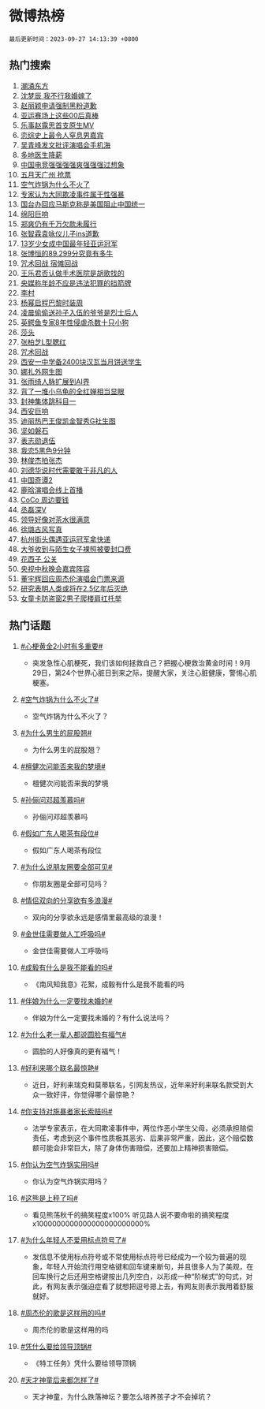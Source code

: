 # 微博热榜

`最后更新时间：2023-09-27 14:13:39 +0800`

## 热门搜索

1. [潮涌东方](https://m.weibo.cn/search?containerid=100103type%3D1%26t%3D10%26q%3D%23%E6%BD%AE%E6%B6%8C%E4%B8%9C%E6%96%B9%23&stream_entry_id=51&isnewpage=1&extparam=seat%3D1%26stream_entry_id%3D51%26pos%3D0%26c_type%3D51%26filter_type%3Drealtimehot%26dgr%3D0%26cate%3D10103%26q%3D%2523%25E6%25BD%25AE%25E6%25B6%258C%25E4%25B8%259C%25E6%2596%25B9%2523%26display_time%3D1695795218%26pre_seqid%3D16957952180179201005)
1. [沈梦辰 我不行我婚嫁了](https://m.weibo.cn/search?containerid=100103type%3D1%26t%3D10%26q%3D%E6%B2%88%E6%A2%A6%E8%BE%B0+%E6%88%91%E4%B8%8D%E8%A1%8C%E6%88%91%E5%A9%9A%E5%AB%81%E4%BA%86&stream_entry_id=31&isnewpage=1&extparam=seat%3D1%26realpos%3D1%26dgr%3D0%26pos%3D0%26c_type%3D31%26band_rank%3D1%26flag%3D1%26filter_type%3Drealtimehot%26stream_entry_id%3D31%26q%3D%25E6%25B2%2588%25E6%25A2%25A6%25E8%25BE%25B0%2520%25E6%2588%2591%25E4%25B8%258D%25E8%25A1%258C%25E6%2588%2591%25E5%25A9%259A%25E5%25AB%2581%25E4%25BA%2586%26cate%3D5001%26lcate%3D5001%26display_time%3D1695795218%26pre_seqid%3D16957952180179201005)
1. [赵丽颖申请强制黑粉道歉](https://m.weibo.cn/search?containerid=100103type%3D1%26t%3D10%26q%3D%23%E8%B5%B5%E4%B8%BD%E9%A2%96%E7%94%B3%E8%AF%B7%E5%BC%BA%E5%88%B6%E9%BB%91%E7%B2%89%E9%81%93%E6%AD%89%23&stream_entry_id=31&isnewpage=1&extparam=seat%3D1%26realpos%3D2%26dgr%3D0%26pos%3D1%26c_type%3D31%26band_rank%3D2%26flag%3D1%26filter_type%3Drealtimehot%26stream_entry_id%3D31%26q%3D%2523%25E8%25B5%25B5%25E4%25B8%25BD%25E9%25A2%2596%25E7%2594%25B3%25E8%25AF%25B7%25E5%25BC%25BA%25E5%2588%25B6%25E9%25BB%2591%25E7%25B2%2589%25E9%2581%2593%25E6%25AD%2589%2523%26cate%3D5001%26lcate%3D5001%26display_time%3D1695795218%26pre_seqid%3D16957952180179201005)
1. [亚运赛场上这些00后真棒](https://m.weibo.cn/search?containerid=100103type%3D1%26t%3D10%26q%3D%23%E4%BA%9A%E8%BF%90%E8%B5%9B%E5%9C%BA%E4%B8%8A%E8%BF%99%E4%BA%9B00%E5%90%8E%E7%9C%9F%E6%A3%92%23&stream_entry_id=31&isnewpage=1&extparam=seat%3D1%26realpos%3D3%26dgr%3D0%26pos%3D2%26c_type%3D31%26band_rank%3D3%26flag%3D0%26filter_type%3Drealtimehot%26stream_entry_id%3D31%26q%3D%2523%25E4%25BA%259A%25E8%25BF%2590%25E8%25B5%259B%25E5%259C%25BA%25E4%25B8%258A%25E8%25BF%2599%25E4%25BA%259B00%25E5%2590%258E%25E7%259C%259F%25E6%25A3%2592%2523%26cate%3D5001%26lcate%3D5001%26display_time%3D1695795218%26pre_seqid%3D16957952180179201005)
1. [乐事赵露思首支原生MV](https://m.weibo.cn/search?containerid=100103type%3D1%26t%3D10%26q%3D%23%E4%B9%90%E4%BA%8B%E8%B5%B5%E9%9C%B2%E6%80%9D%E9%A6%96%E6%94%AF%E5%8E%9F%E7%94%9FMV%23&stream_entry_id=31&isnewpage=1&extparam=seat%3D1%26filter_type%3Drealtimehot%26pos%3D3%26c_type%3D31%26band_rank%3D4%26dgr%3D0%26adid%3D205590%26is_ad_pos%3D1%26topic_ad%3D1%26stream_entry_id%3D31%26q%3D%2523%25E4%25B9%2590%25E4%25BA%258B%25E8%25B5%25B5%25E9%259C%25B2%25E6%2580%259D%25E9%25A6%2596%25E6%2594%25AF%25E5%258E%259F%25E7%2594%259FMV%2523%26cate%3D5001%26lcate%3D5001%26display_time%3D1695795218%26pre_seqid%3D16957952180179201005)
1. [恋综史上最令人窒息男嘉宾](https://m.weibo.cn/search?containerid=100103type%3D1%26t%3D10%26q%3D%23%E6%81%8B%E7%BB%BC%E5%8F%B2%E4%B8%8A%E6%9C%80%E4%BB%A4%E4%BA%BA%E7%AA%92%E6%81%AF%E7%94%B7%E5%98%89%E5%AE%BE%23&stream_entry_id=31&isnewpage=1&extparam=seat%3D1%26realpos%3D4%26dgr%3D0%26pos%3D4%26c_type%3D31%26band_rank%3D4%26flag%3D1%26filter_type%3Drealtimehot%26stream_entry_id%3D31%26q%3D%2523%25E6%2581%258B%25E7%25BB%25BC%25E5%258F%25B2%25E4%25B8%258A%25E6%259C%2580%25E4%25BB%25A4%25E4%25BA%25BA%25E7%25AA%2592%25E6%2581%25AF%25E7%2594%25B7%25E5%2598%2589%25E5%25AE%25BE%2523%26cate%3D5001%26lcate%3D5001%26display_time%3D1695795218%26pre_seqid%3D16957952180179201005)
1. [吴青峰发文批评演唱会手机海](https://m.weibo.cn/search?containerid=100103type%3D1%26t%3D10%26q%3D%23%E5%90%B4%E9%9D%92%E5%B3%B0%E5%8F%91%E6%96%87%E6%89%B9%E8%AF%84%E6%BC%94%E5%94%B1%E4%BC%9A%E6%89%8B%E6%9C%BA%E6%B5%B7%23&stream_entry_id=31&isnewpage=1&extparam=seat%3D1%26realpos%3D5%26dgr%3D0%26pos%3D5%26c_type%3D31%26band_rank%3D5%26flag%3D2%26filter_type%3Drealtimehot%26stream_entry_id%3D31%26q%3D%2523%25E5%2590%25B4%25E9%259D%2592%25E5%25B3%25B0%25E5%258F%2591%25E6%2596%2587%25E6%2589%25B9%25E8%25AF%2584%25E6%25BC%2594%25E5%2594%25B1%25E4%25BC%259A%25E6%2589%258B%25E6%259C%25BA%25E6%25B5%25B7%2523%26cate%3D5001%26lcate%3D5001%26display_time%3D1695795218%26pre_seqid%3D16957952180179201005)
1. [多地医生降薪](https://m.weibo.cn/search?containerid=100103type%3D1%26t%3D10%26q%3D%23%E5%A4%9A%E5%9C%B0%E5%8C%BB%E7%94%9F%E9%99%8D%E8%96%AA%23&stream_entry_id=31&isnewpage=1&extparam=seat%3D1%26realpos%3D6%26dgr%3D0%26pos%3D6%26c_type%3D31%26band_rank%3D6%26flag%3D2%26filter_type%3Drealtimehot%26stream_entry_id%3D31%26q%3D%2523%25E5%25A4%259A%25E5%259C%25B0%25E5%258C%25BB%25E7%2594%259F%25E9%2599%258D%25E8%2596%25AA%2523%26cate%3D5001%26lcate%3D5001%26display_time%3D1695795218%26pre_seqid%3D16957952180179201005)
1. [中国电竞强强强强爽强强强过想象](https://m.weibo.cn/search?containerid=100103type%3D1%26t%3D10%26q%3D%23%E4%B8%AD%E5%9B%BD%E7%94%B5%E7%AB%9E%E5%BC%BA%E5%BC%BA%E5%BC%BA%E5%BC%BA%E7%88%BD%E5%BC%BA%E5%BC%BA%E5%BC%BA%E8%BF%87%E6%83%B3%E8%B1%A1%23&stream_entry_id=31&isnewpage=1&extparam=seat%3D1%26filter_type%3Drealtimehot%26pos%3D7%26c_type%3D31%26band_rank%3D7%26dgr%3D0%26adid%3D206064%26is_ad_pos%3D1%26topic_ad%3D1%26stream_entry_id%3D31%26q%3D%2523%25E4%25B8%25AD%25E5%259B%25BD%25E7%2594%25B5%25E7%25AB%259E%25E5%25BC%25BA%25E5%25BC%25BA%25E5%25BC%25BA%25E5%25BC%25BA%25E7%2588%25BD%25E5%25BC%25BA%25E5%25BC%25BA%25E5%25BC%25BA%25E8%25BF%2587%25E6%2583%25B3%25E8%25B1%25A1%2523%26cate%3D5001%26lcate%3D5001%26display_time%3D1695795218%26pre_seqid%3D16957952180179201005)
1. [五月天广州 抢票](https://m.weibo.cn/search?containerid=100103type%3D1%26t%3D10%26q%3D%E4%BA%94%E6%9C%88%E5%A4%A9%E5%B9%BF%E5%B7%9E+%E6%8A%A2%E7%A5%A8&stream_entry_id=31&isnewpage=1&extparam=seat%3D1%26realpos%3D7%26dgr%3D0%26pos%3D8%26c_type%3D31%26band_rank%3D7%26flag%3D1%26filter_type%3Drealtimehot%26stream_entry_id%3D31%26q%3D%25E4%25BA%2594%25E6%259C%2588%25E5%25A4%25A9%25E5%25B9%25BF%25E5%25B7%259E%2520%25E6%258A%25A2%25E7%25A5%25A8%26cate%3D5001%26lcate%3D5001%26display_time%3D1695795218%26pre_seqid%3D16957952180179201005)
1. [空气炸锅为什么不火了](https://m.weibo.cn/search?containerid=100103type%3D1%26t%3D10%26q%3D%23%E7%A9%BA%E6%B0%94%E7%82%B8%E9%94%85%E4%B8%BA%E4%BB%80%E4%B9%88%E4%B8%8D%E7%81%AB%E4%BA%86%23&stream_entry_id=31&isnewpage=1&extparam=seat%3D1%26realpos%3D8%26dgr%3D0%26pos%3D9%26c_type%3D31%26band_rank%3D8%26flag%3D16%26filter_type%3Drealtimehot%26stream_entry_id%3D31%26q%3D%2523%25E7%25A9%25BA%25E6%25B0%2594%25E7%2582%25B8%25E9%2594%2585%25E4%25B8%25BA%25E4%25BB%2580%25E4%25B9%2588%25E4%25B8%258D%25E7%2581%25AB%25E4%25BA%2586%2523%26cate%3D5001%26lcate%3D5001%26display_time%3D1695795218%26pre_seqid%3D16957952180179201005)
1. [专家认为大同欺凌事件属于性强暴](https://m.weibo.cn/search?containerid=100103type%3D1%26t%3D10%26q%3D%23%E4%B8%93%E5%AE%B6%E8%AE%A4%E4%B8%BA%E5%A4%A7%E5%90%8C%E6%AC%BA%E5%87%8C%E4%BA%8B%E4%BB%B6%E5%B1%9E%E4%BA%8E%E6%80%A7%E5%BC%BA%E6%9A%B4%23&stream_entry_id=31&isnewpage=1&extparam=seat%3D1%26realpos%3D9%26dgr%3D0%26pos%3D10%26c_type%3D31%26band_rank%3D9%26flag%3D1%26filter_type%3Drealtimehot%26stream_entry_id%3D31%26q%3D%2523%25E4%25B8%2593%25E5%25AE%25B6%25E8%25AE%25A4%25E4%25B8%25BA%25E5%25A4%25A7%25E5%2590%258C%25E6%25AC%25BA%25E5%2587%258C%25E4%25BA%258B%25E4%25BB%25B6%25E5%25B1%259E%25E4%25BA%258E%25E6%2580%25A7%25E5%25BC%25BA%25E6%259A%25B4%2523%26cate%3D5001%26lcate%3D5001%26display_time%3D1695795218%26pre_seqid%3D16957952180179201005)
1. [国台办回应马斯克称是美国阻止中国统一](https://m.weibo.cn/search?containerid=100103type%3D1%26t%3D10%26q%3D%23%E5%9B%BD%E5%8F%B0%E5%8A%9E%E5%9B%9E%E5%BA%94%E9%A9%AC%E6%96%AF%E5%85%8B%E7%A7%B0%E6%98%AF%E7%BE%8E%E5%9B%BD%E9%98%BB%E6%AD%A2%E4%B8%AD%E5%9B%BD%E7%BB%9F%E4%B8%80%23&stream_entry_id=31&isnewpage=1&extparam=seat%3D1%26realpos%3D10%26dgr%3D0%26pos%3D11%26c_type%3D31%26band_rank%3D10%26flag%3D1%26filter_type%3Drealtimehot%26stream_entry_id%3D31%26q%3D%2523%25E5%259B%25BD%25E5%258F%25B0%25E5%258A%259E%25E5%259B%259E%25E5%25BA%2594%25E9%25A9%25AC%25E6%2596%25AF%25E5%2585%258B%25E7%25A7%25B0%25E6%2598%25AF%25E7%25BE%258E%25E5%259B%25BD%25E9%2598%25BB%25E6%25AD%25A2%25E4%25B8%25AD%25E5%259B%25BD%25E7%25BB%259F%25E4%25B8%2580%2523%26cate%3D5001%26lcate%3D5001%26display_time%3D1695795218%26pre_seqid%3D16957952180179201005)
1. [绵阳巨响](https://m.weibo.cn/search?containerid=100103type%3D1%26t%3D10%26q%3D%E7%BB%B5%E9%98%B3%E5%B7%A8%E5%93%8D&stream_entry_id=31&isnewpage=1&extparam=seat%3D1%26realpos%3D11%26dgr%3D0%26pos%3D12%26c_type%3D31%26band_rank%3D11%26flag%3D1%26filter_type%3Drealtimehot%26stream_entry_id%3D31%26q%3D%25E7%25BB%25B5%25E9%2598%25B3%25E5%25B7%25A8%25E5%2593%258D%26cate%3D5001%26lcate%3D5001%26display_time%3D1695795218%26pre_seqid%3D16957952180179201005)
1. [郑爽仍有千万欠款未履行](https://m.weibo.cn/search?containerid=100103type%3D1%26t%3D10%26q%3D%23%E9%83%91%E7%88%BD%E4%BB%8D%E6%9C%89%E5%8D%83%E4%B8%87%E6%AC%A0%E6%AC%BE%E6%9C%AA%E5%B1%A5%E8%A1%8C%23&stream_entry_id=31&isnewpage=1&extparam=seat%3D1%26realpos%3D12%26dgr%3D0%26pos%3D13%26c_type%3D31%26band_rank%3D12%26flag%3D2%26filter_type%3Drealtimehot%26stream_entry_id%3D31%26q%3D%2523%25E9%2583%2591%25E7%2588%25BD%25E4%25BB%258D%25E6%259C%2589%25E5%258D%2583%25E4%25B8%2587%25E6%25AC%25A0%25E6%25AC%25BE%25E6%259C%25AA%25E5%25B1%25A5%25E8%25A1%258C%2523%26cate%3D5001%26lcate%3D5001%26display_time%3D1695795218%26pre_seqid%3D16957952180179201005)
1. [张智霖袁咏仪儿子ins道歉](https://m.weibo.cn/search?containerid=100103type%3D1%26t%3D10%26q%3D%23%E5%BC%A0%E6%99%BA%E9%9C%96%E8%A2%81%E5%92%8F%E4%BB%AA%E5%84%BF%E5%AD%90ins%E9%81%93%E6%AD%89%23&stream_entry_id=31&isnewpage=1&extparam=seat%3D1%26realpos%3D13%26dgr%3D0%26pos%3D14%26c_type%3D31%26band_rank%3D13%26flag%3D2%26filter_type%3Drealtimehot%26stream_entry_id%3D31%26q%3D%2523%25E5%25BC%25A0%25E6%2599%25BA%25E9%259C%2596%25E8%25A2%2581%25E5%2592%258F%25E4%25BB%25AA%25E5%2584%25BF%25E5%25AD%2590ins%25E9%2581%2593%25E6%25AD%2589%2523%26cate%3D5001%26lcate%3D5001%26display_time%3D1695795218%26pre_seqid%3D16957952180179201005)
1. [13岁少女成中国最年轻亚运冠军](https://m.weibo.cn/search?containerid=100103type%3D1%26t%3D10%26q%3D%2313%E5%B2%81%E5%B0%91%E5%A5%B3%E6%88%90%E4%B8%AD%E5%9B%BD%E6%9C%80%E5%B9%B4%E8%BD%BB%E4%BA%9A%E8%BF%90%E5%86%A0%E5%86%9B%23&stream_entry_id=31&isnewpage=1&extparam=seat%3D1%26realpos%3D14%26dgr%3D0%26pos%3D15%26c_type%3D31%26band_rank%3D14%26flag%3D0%26filter_type%3Drealtimehot%26stream_entry_id%3D31%26q%3D%252313%25E5%25B2%2581%25E5%25B0%2591%25E5%25A5%25B3%25E6%2588%2590%25E4%25B8%25AD%25E5%259B%25BD%25E6%259C%2580%25E5%25B9%25B4%25E8%25BD%25BB%25E4%25BA%259A%25E8%25BF%2590%25E5%2586%25A0%25E5%2586%259B%2523%26cate%3D5001%26lcate%3D5001%26display_time%3D1695795218%26pre_seqid%3D16957952180179201005)
1. [张博恒的89.299分究竟有多牛](https://m.weibo.cn/search?containerid=100103type%3D1%26t%3D10%26q%3D%23%E5%BC%A0%E5%8D%9A%E6%81%92%E7%9A%8489.299%E5%88%86%E7%A9%B6%E7%AB%9F%E6%9C%89%E5%A4%9A%E7%89%9B%23&stream_entry_id=31&isnewpage=1&extparam=seat%3D1%26realpos%3D15%26dgr%3D0%26pos%3D16%26c_type%3D31%26band_rank%3D15%26flag%3D0%26filter_type%3Drealtimehot%26stream_entry_id%3D31%26q%3D%2523%25E5%25BC%25A0%25E5%258D%259A%25E6%2581%2592%25E7%259A%258489.299%25E5%2588%2586%25E7%25A9%25B6%25E7%25AB%259F%25E6%259C%2589%25E5%25A4%259A%25E7%2589%259B%2523%26cate%3D5001%26lcate%3D5001%26display_time%3D1695795218%26pre_seqid%3D16957952180179201005)
1. [咒术回战 宿傩回战](https://m.weibo.cn/search?containerid=100103type%3D1%26t%3D10%26q%3D%E5%92%92%E6%9C%AF%E5%9B%9E%E6%88%98+%E5%AE%BF%E5%82%A9%E5%9B%9E%E6%88%98&stream_entry_id=31&isnewpage=1&extparam=seat%3D1%26realpos%3D16%26dgr%3D0%26pos%3D17%26c_type%3D31%26band_rank%3D16%26flag%3D1%26filter_type%3Drealtimehot%26stream_entry_id%3D31%26q%3D%25E5%2592%2592%25E6%259C%25AF%25E5%259B%259E%25E6%2588%2598%2520%25E5%25AE%25BF%25E5%2582%25A9%25E5%259B%259E%25E6%2588%2598%26cate%3D5001%26lcate%3D5001%26display_time%3D1695795218%26pre_seqid%3D16957952180179201005)
1. [王乐君否认做手术医院是胡歌找的](https://m.weibo.cn/search?containerid=100103type%3D1%26t%3D10%26q%3D%23%E7%8E%8B%E4%B9%90%E5%90%9B%E5%90%A6%E8%AE%A4%E5%81%9A%E6%89%8B%E6%9C%AF%E5%8C%BB%E9%99%A2%E6%98%AF%E8%83%A1%E6%AD%8C%E6%89%BE%E7%9A%84%23&stream_entry_id=31&isnewpage=1&extparam=seat%3D1%26realpos%3D17%26dgr%3D0%26pos%3D18%26c_type%3D31%26band_rank%3D17%26flag%3D1%26filter_type%3Drealtimehot%26stream_entry_id%3D31%26q%3D%2523%25E7%258E%258B%25E4%25B9%2590%25E5%2590%259B%25E5%2590%25A6%25E8%25AE%25A4%25E5%2581%259A%25E6%2589%258B%25E6%259C%25AF%25E5%258C%25BB%25E9%2599%25A2%25E6%2598%25AF%25E8%2583%25A1%25E6%25AD%258C%25E6%2589%25BE%25E7%259A%2584%2523%26cate%3D5001%26lcate%3D5001%26display_time%3D1695795218%26pre_seqid%3D16957952180179201005)
1. [央媒称年龄不应是违法犯罪的挡箭牌](https://m.weibo.cn/search?containerid=100103type%3D1%26t%3D10%26q%3D%23%E5%A4%AE%E5%AA%92%E7%A7%B0%E5%B9%B4%E9%BE%84%E4%B8%8D%E5%BA%94%E6%98%AF%E8%BF%9D%E6%B3%95%E7%8A%AF%E7%BD%AA%E7%9A%84%E6%8C%A1%E7%AE%AD%E7%89%8C%23&stream_entry_id=31&isnewpage=1&extparam=seat%3D1%26realpos%3D18%26dgr%3D0%26pos%3D19%26c_type%3D31%26band_rank%3D18%26flag%3D0%26filter_type%3Drealtimehot%26stream_entry_id%3D31%26q%3D%2523%25E5%25A4%25AE%25E5%25AA%2592%25E7%25A7%25B0%25E5%25B9%25B4%25E9%25BE%2584%25E4%25B8%258D%25E5%25BA%2594%25E6%2598%25AF%25E8%25BF%259D%25E6%25B3%2595%25E7%258A%25AF%25E7%25BD%25AA%25E7%259A%2584%25E6%258C%25A1%25E7%25AE%25AD%25E7%2589%258C%2523%26cate%3D5001%26lcate%3D5001%26display_time%3D1695795218%26pre_seqid%3D16957952180179201005)
1. [李村](https://m.weibo.cn/search?containerid=100103type%3D1%26t%3D10%26q%3D%E6%9D%8E%E6%9D%91&stream_entry_id=31&isnewpage=1&extparam=seat%3D1%26realpos%3D19%26dgr%3D0%26pos%3D20%26c_type%3D31%26band_rank%3D19%26flag%3D1%26filter_type%3Drealtimehot%26stream_entry_id%3D31%26q%3D%25E6%259D%258E%25E6%259D%2591%26cate%3D5001%26lcate%3D5001%26display_time%3D1695795218%26pre_seqid%3D16957952180179201005)
1. [杨幂启程巴黎时装周](https://m.weibo.cn/search?containerid=100103type%3D1%26t%3D10%26q%3D%23%E6%9D%A8%E5%B9%82%E5%90%AF%E7%A8%8B%E5%B7%B4%E9%BB%8E%E6%97%B6%E8%A3%85%E5%91%A8%23&stream_entry_id=31&isnewpage=1&extparam=seat%3D1%26realpos%3D20%26dgr%3D0%26pos%3D21%26c_type%3D31%26band_rank%3D20%26flag%3D1%26filter_type%3Drealtimehot%26stream_entry_id%3D31%26q%3D%2523%25E6%259D%25A8%25E5%25B9%2582%25E5%2590%25AF%25E7%25A8%258B%25E5%25B7%25B4%25E9%25BB%258E%25E6%2597%25B6%25E8%25A3%2585%25E5%2591%25A8%2523%26cate%3D5001%26lcate%3D5001%26display_time%3D1695795218%26pre_seqid%3D16957952180179201005)
1. [凌晨偷偷送孙子入伍的爷爷是烈士后人](https://m.weibo.cn/search?containerid=100103type%3D1%26t%3D10%26q%3D%23%E5%87%8C%E6%99%A8%E5%81%B7%E5%81%B7%E9%80%81%E5%AD%99%E5%AD%90%E5%85%A5%E4%BC%8D%E7%9A%84%E7%88%B7%E7%88%B7%E6%98%AF%E7%83%88%E5%A3%AB%E5%90%8E%E4%BA%BA%23&stream_entry_id=31&isnewpage=1&extparam=seat%3D1%26realpos%3D21%26dgr%3D0%26pos%3D22%26c_type%3D31%26band_rank%3D21%26flag%3D32768%26filter_type%3Drealtimehot%26stream_entry_id%3D31%26q%3D%2523%25E5%2587%258C%25E6%2599%25A8%25E5%2581%25B7%25E5%2581%25B7%25E9%2580%2581%25E5%25AD%2599%25E5%25AD%2590%25E5%2585%25A5%25E4%25BC%258D%25E7%259A%2584%25E7%2588%25B7%25E7%2588%25B7%25E6%2598%25AF%25E7%2583%2588%25E5%25A3%25AB%25E5%2590%258E%25E4%25BA%25BA%2523%26cate%3D5001%26lcate%3D5001%26display_time%3D1695795218%26pre_seqid%3D16957952180179201005)
1. [英鳄鱼专家8年性侵虐杀数十只小狗](https://m.weibo.cn/search?containerid=100103type%3D1%26t%3D10%26q%3D%23%E8%8B%B1%E9%B3%84%E9%B1%BC%E4%B8%93%E5%AE%B68%E5%B9%B4%E6%80%A7%E4%BE%B5%E8%99%90%E6%9D%80%E6%95%B0%E5%8D%81%E5%8F%AA%E5%B0%8F%E7%8B%97%23&stream_entry_id=31&isnewpage=1&extparam=seat%3D1%26realpos%3D22%26dgr%3D0%26pos%3D23%26c_type%3D31%26band_rank%3D22%26flag%3D0%26filter_type%3Drealtimehot%26stream_entry_id%3D31%26q%3D%2523%25E8%258B%25B1%25E9%25B3%2584%25E9%25B1%25BC%25E4%25B8%2593%25E5%25AE%25B68%25E5%25B9%25B4%25E6%2580%25A7%25E4%25BE%25B5%25E8%2599%2590%25E6%259D%2580%25E6%2595%25B0%25E5%258D%2581%25E5%258F%25AA%25E5%25B0%258F%25E7%258B%2597%2523%26cate%3D5001%26lcate%3D5001%26display_time%3D1695795218%26pre_seqid%3D16957952180179201005)
1. [莎头](https://m.weibo.cn/search?containerid=100103type%3D1%26t%3D10%26q%3D%E8%8E%8E%E5%A4%B4&stream_entry_id=31&isnewpage=1&extparam=seat%3D1%26realpos%3D23%26dgr%3D0%26pos%3D24%26c_type%3D31%26band_rank%3D23%26flag%3D1%26filter_type%3Drealtimehot%26stream_entry_id%3D31%26q%3D%25E8%258E%258E%25E5%25A4%25B4%26cate%3D5001%26lcate%3D5001%26display_time%3D1695795218%26pre_seqid%3D16957952180179201005)
1. [张柏芝L型腮红](https://m.weibo.cn/search?containerid=100103type%3D1%26t%3D10%26q%3D%23%E5%BC%A0%E6%9F%8F%E8%8A%9DL%E5%9E%8B%E8%85%AE%E7%BA%A2%23&stream_entry_id=31&isnewpage=1&extparam=seat%3D1%26realpos%3D24%26dgr%3D0%26pos%3D25%26c_type%3D31%26band_rank%3D24%26flag%3D0%26filter_type%3Drealtimehot%26stream_entry_id%3D31%26q%3D%2523%25E5%25BC%25A0%25E6%259F%258F%25E8%258A%259DL%25E5%259E%258B%25E8%2585%25AE%25E7%25BA%25A2%2523%26cate%3D5001%26lcate%3D5001%26display_time%3D1695795218%26pre_seqid%3D16957952180179201005)
1. [咒术回战](https://m.weibo.cn/search?containerid=100103type%3D1%26t%3D10%26q%3D%E5%92%92%E6%9C%AF%E5%9B%9E%E6%88%98&stream_entry_id=31&isnewpage=1&extparam=seat%3D1%26realpos%3D25%26dgr%3D0%26pos%3D26%26c_type%3D31%26band_rank%3D25%26flag%3D1%26filter_type%3Drealtimehot%26stream_entry_id%3D31%26q%3D%25E5%2592%2592%25E6%259C%25AF%25E5%259B%259E%25E6%2588%2598%26cate%3D5001%26lcate%3D5001%26display_time%3D1695795218%26pre_seqid%3D16957952180179201005)
1. [西安一中学备2400块汉瓦当月饼送学生](https://m.weibo.cn/search?containerid=100103type%3D1%26t%3D10%26q%3D%23%E8%A5%BF%E5%AE%89%E4%B8%80%E4%B8%AD%E5%AD%A6%E5%A4%872400%E5%9D%97%E6%B1%89%E7%93%A6%E5%BD%93%E6%9C%88%E9%A5%BC%E9%80%81%E5%AD%A6%E7%94%9F%23&stream_entry_id=31&isnewpage=1&extparam=seat%3D1%26realpos%3D26%26dgr%3D0%26pos%3D27%26c_type%3D31%26band_rank%3D26%26flag%3D32768%26filter_type%3Drealtimehot%26stream_entry_id%3D31%26q%3D%2523%25E8%25A5%25BF%25E5%25AE%2589%25E4%25B8%2580%25E4%25B8%25AD%25E5%25AD%25A6%25E5%25A4%25872400%25E5%259D%2597%25E6%25B1%2589%25E7%2593%25A6%25E5%25BD%2593%25E6%259C%2588%25E9%25A5%25BC%25E9%2580%2581%25E5%25AD%25A6%25E7%2594%259F%2523%26cate%3D5001%26lcate%3D5001%26display_time%3D1695795218%26pre_seqid%3D16957952180179201005)
1. [娜扎外网生图](https://m.weibo.cn/search?containerid=100103type%3D1%26t%3D10%26q%3D%23%E5%A8%9C%E6%89%8E%E5%A4%96%E7%BD%91%E7%94%9F%E5%9B%BE%23&stream_entry_id=31&isnewpage=1&extparam=seat%3D1%26realpos%3D27%26dgr%3D0%26pos%3D28%26c_type%3D31%26band_rank%3D27%26flag%3D0%26filter_type%3Drealtimehot%26stream_entry_id%3D31%26q%3D%2523%25E5%25A8%259C%25E6%2589%258E%25E5%25A4%2596%25E7%25BD%2591%25E7%2594%259F%25E5%259B%25BE%2523%26cate%3D5001%26lcate%3D5001%26display_time%3D1695795218%26pre_seqid%3D16957952180179201005)
1. [张雨绮人脉扩展到AI界](https://m.weibo.cn/search?containerid=100103type%3D1%26t%3D10%26q%3D%23%E5%BC%A0%E9%9B%A8%E7%BB%AE%E4%BA%BA%E8%84%89%E6%89%A9%E5%B1%95%E5%88%B0AI%E7%95%8C%23&stream_entry_id=31&isnewpage=1&extparam=seat%3D1%26realpos%3D28%26dgr%3D0%26pos%3D29%26c_type%3D31%26band_rank%3D28%26flag%3D1%26filter_type%3Drealtimehot%26stream_entry_id%3D31%26q%3D%2523%25E5%25BC%25A0%25E9%259B%25A8%25E7%25BB%25AE%25E4%25BA%25BA%25E8%2584%2589%25E6%2589%25A9%25E5%25B1%2595%25E5%2588%25B0AI%25E7%2595%258C%2523%26cate%3D5001%26lcate%3D5001%26display_time%3D1695795218%26pre_seqid%3D16957952180179201005)
1. [背了一堆小乌龟的全红婵相当显眼](https://m.weibo.cn/search?containerid=100103type%3D1%26t%3D10%26q%3D%23%E8%83%8C%E4%BA%86%E4%B8%80%E5%A0%86%E5%B0%8F%E4%B9%8C%E9%BE%9F%E7%9A%84%E5%85%A8%E7%BA%A2%E5%A9%B5%E7%9B%B8%E5%BD%93%E6%98%BE%E7%9C%BC%23&stream_entry_id=31&isnewpage=1&extparam=seat%3D1%26realpos%3D29%26dgr%3D0%26pos%3D30%26c_type%3D31%26band_rank%3D29%26flag%3D1%26filter_type%3Drealtimehot%26stream_entry_id%3D31%26q%3D%2523%25E8%2583%258C%25E4%25BA%2586%25E4%25B8%2580%25E5%25A0%2586%25E5%25B0%258F%25E4%25B9%258C%25E9%25BE%259F%25E7%259A%2584%25E5%2585%25A8%25E7%25BA%25A2%25E5%25A9%25B5%25E7%259B%25B8%25E5%25BD%2593%25E6%2598%25BE%25E7%259C%25BC%2523%26cate%3D5001%26lcate%3D5001%26display_time%3D1695795218%26pre_seqid%3D16957952180179201005)
1. [封神集体跳科目一](https://m.weibo.cn/search?containerid=100103type%3D1%26t%3D10%26q%3D%23%E5%B0%81%E7%A5%9E%E9%9B%86%E4%BD%93%E8%B7%B3%E7%A7%91%E7%9B%AE%E4%B8%80%23&stream_entry_id=31&isnewpage=1&extparam=seat%3D1%26realpos%3D30%26dgr%3D0%26pos%3D31%26c_type%3D31%26band_rank%3D30%26flag%3D0%26filter_type%3Drealtimehot%26stream_entry_id%3D31%26q%3D%2523%25E5%25B0%2581%25E7%25A5%259E%25E9%259B%2586%25E4%25BD%2593%25E8%25B7%25B3%25E7%25A7%2591%25E7%259B%25AE%25E4%25B8%2580%2523%26cate%3D5001%26lcate%3D5001%26display_time%3D1695795218%26pre_seqid%3D16957952180179201005)
1. [西安巨响](https://m.weibo.cn/search?containerid=100103type%3D1%26t%3D10%26q%3D%E8%A5%BF%E5%AE%89%E5%B7%A8%E5%93%8D&stream_entry_id=31&isnewpage=1&extparam=seat%3D1%26realpos%3D31%26dgr%3D0%26pos%3D32%26c_type%3D31%26band_rank%3D31%26flag%3D1%26filter_type%3Drealtimehot%26stream_entry_id%3D31%26q%3D%25E8%25A5%25BF%25E5%25AE%2589%25E5%25B7%25A8%25E5%2593%258D%26cate%3D5001%26lcate%3D5001%26display_time%3D1695795218%26pre_seqid%3D16957952180179201005)
1. [迪丽热巴王俊凯金智秀G社生图](https://m.weibo.cn/search?containerid=100103type%3D1%26t%3D10%26q%3D%23%E8%BF%AA%E4%B8%BD%E7%83%AD%E5%B7%B4%E7%8E%8B%E4%BF%8A%E5%87%AF%E9%87%91%E6%99%BA%E7%A7%80G%E7%A4%BE%E7%94%9F%E5%9B%BE%23&stream_entry_id=31&isnewpage=1&extparam=seat%3D1%26realpos%3D32%26dgr%3D0%26pos%3D33%26c_type%3D31%26band_rank%3D32%26flag%3D0%26filter_type%3Drealtimehot%26stream_entry_id%3D31%26q%3D%2523%25E8%25BF%25AA%25E4%25B8%25BD%25E7%2583%25AD%25E5%25B7%25B4%25E7%258E%258B%25E4%25BF%258A%25E5%2587%25AF%25E9%2587%2591%25E6%2599%25BA%25E7%25A7%2580G%25E7%25A4%25BE%25E7%2594%259F%25E5%259B%25BE%2523%26cate%3D5001%26lcate%3D5001%26display_time%3D1695795218%26pre_seqid%3D16957952180179201005)
1. [坚如磐石](https://m.weibo.cn/search?containerid=100103type%3D1%26t%3D10%26q%3D%E5%9D%9A%E5%A6%82%E7%A3%90%E7%9F%B3&stream_entry_id=31&isnewpage=1&extparam=seat%3D1%26realpos%3D33%26dgr%3D0%26pos%3D34%26c_type%3D31%26band_rank%3D33%26flag%3D1%26filter_type%3Drealtimehot%26stream_entry_id%3D31%26q%3D%25E5%259D%259A%25E5%25A6%2582%25E7%25A3%2590%25E7%259F%25B3%26cate%3D5001%26lcate%3D5001%26display_time%3D1695795218%26pre_seqid%3D16957952180179201005)
1. [表志勋退伍](https://m.weibo.cn/search?containerid=100103type%3D1%26t%3D10%26q%3D%23%E8%A1%A8%E5%BF%97%E5%8B%8B%E9%80%80%E4%BC%8D%23&stream_entry_id=31&isnewpage=1&extparam=seat%3D1%26realpos%3D34%26dgr%3D0%26pos%3D35%26c_type%3D31%26band_rank%3D34%26flag%3D1%26filter_type%3Drealtimehot%26stream_entry_id%3D31%26q%3D%2523%25E8%25A1%25A8%25E5%25BF%2597%25E5%258B%258B%25E9%2580%2580%25E4%25BC%258D%2523%26cate%3D5001%26lcate%3D5001%26display_time%3D1695795218%26pre_seqid%3D16957952180179201005)
1. [我恋5黑色9分钟](https://m.weibo.cn/search?containerid=100103type%3D1%26t%3D10%26q%3D%23%E6%88%91%E6%81%8B5%E9%BB%91%E8%89%B29%E5%88%86%E9%92%9F%23&stream_entry_id=31&isnewpage=1&extparam=seat%3D1%26realpos%3D35%26dgr%3D0%26pos%3D36%26c_type%3D31%26band_rank%3D35%26flag%3D1%26filter_type%3Drealtimehot%26stream_entry_id%3D31%26q%3D%2523%25E6%2588%2591%25E6%2581%258B5%25E9%25BB%2591%25E8%2589%25B29%25E5%2588%2586%25E9%2592%259F%2523%26cate%3D5001%26lcate%3D5001%26display_time%3D1695795218%26pre_seqid%3D16957952180179201005)
1. [林俊杰拍张杰](https://m.weibo.cn/search?containerid=100103type%3D1%26t%3D10%26q%3D%23%E6%9E%97%E4%BF%8A%E6%9D%B0%E6%8B%8D%E5%BC%A0%E6%9D%B0%23&stream_entry_id=31&isnewpage=1&extparam=seat%3D1%26realpos%3D36%26dgr%3D0%26pos%3D37%26c_type%3D31%26band_rank%3D36%26flag%3D0%26filter_type%3Drealtimehot%26stream_entry_id%3D31%26q%3D%2523%25E6%259E%2597%25E4%25BF%258A%25E6%259D%25B0%25E6%258B%258D%25E5%25BC%25A0%25E6%259D%25B0%2523%26cate%3D5001%26lcate%3D5001%26display_time%3D1695795218%26pre_seqid%3D16957952180179201005)
1. [刘德华说时代需要敢于非凡的人](https://m.weibo.cn/search?containerid=100103type%3D1%26t%3D10%26q%3D%23%E5%88%98%E5%BE%B7%E5%8D%8E%E8%AF%B4%E6%97%B6%E4%BB%A3%E9%9C%80%E8%A6%81%E6%95%A2%E4%BA%8E%E9%9D%9E%E5%87%A1%E7%9A%84%E4%BA%BA%23&stream_entry_id=31&isnewpage=1&extparam=seat%3D1%26realpos%3D37%26dgr%3D0%26pos%3D38%26c_type%3D31%26band_rank%3D37%26flag%3D0%26adid%3D206250%26filter_type%3Drealtimehot%26stream_entry_id%3D31%26q%3D%2523%25E5%2588%2598%25E5%25BE%25B7%25E5%258D%258E%25E8%25AF%25B4%25E6%2597%25B6%25E4%25BB%25A3%25E9%259C%2580%25E8%25A6%2581%25E6%2595%25A2%25E4%25BA%258E%25E9%259D%259E%25E5%2587%25A1%25E7%259A%2584%25E4%25BA%25BA%2523%26cate%3D5001%26lcate%3D5001%26display_time%3D1695795218%26pre_seqid%3D16957952180179201005)
1. [中国奇谭2](https://m.weibo.cn/search?containerid=100103type%3D1%26t%3D10%26q%3D%23%E4%B8%AD%E5%9B%BD%E5%A5%87%E8%B0%AD2%23&stream_entry_id=31&isnewpage=1&extparam=seat%3D1%26realpos%3D38%26dgr%3D0%26pos%3D39%26c_type%3D31%26band_rank%3D38%26flag%3D1%26filter_type%3Drealtimehot%26stream_entry_id%3D31%26q%3D%2523%25E4%25B8%25AD%25E5%259B%25BD%25E5%25A5%2587%25E8%25B0%25AD2%2523%26cate%3D5001%26lcate%3D5001%26display_time%3D1695795218%26pre_seqid%3D16957952180179201005)
1. [鹿晗演唱会线上首播](https://m.weibo.cn/search?containerid=100103type%3D1%26t%3D10%26q%3D%23%E9%B9%BF%E6%99%97%E6%BC%94%E5%94%B1%E4%BC%9A%E7%BA%BF%E4%B8%8A%E9%A6%96%E6%92%AD%23&stream_entry_id=31&isnewpage=1&extparam=seat%3D1%26realpos%3D39%26dgr%3D0%26pos%3D40%26c_type%3D31%26band_rank%3D39%26flag%3D1%26filter_type%3Drealtimehot%26stream_entry_id%3D31%26q%3D%2523%25E9%25B9%25BF%25E6%2599%2597%25E6%25BC%2594%25E5%2594%25B1%25E4%25BC%259A%25E7%25BA%25BF%25E4%25B8%258A%25E9%25A6%2596%25E6%2592%25AD%2523%26cate%3D5001%26lcate%3D5001%26display_time%3D1695795218%26pre_seqid%3D16957952180179201005)
1. [CoCo 周边要钱](https://m.weibo.cn/search?containerid=100103type%3D1%26t%3D10%26q%3DCoCo+%E5%91%A8%E8%BE%B9%E8%A6%81%E9%92%B1&stream_entry_id=31&isnewpage=1&extparam=seat%3D1%26realpos%3D40%26dgr%3D0%26pos%3D41%26c_type%3D31%26band_rank%3D40%26flag%3D0%26filter_type%3Drealtimehot%26stream_entry_id%3D31%26q%3DCoCo%2520%25E5%2591%25A8%25E8%25BE%25B9%25E8%25A6%2581%25E9%2592%25B1%26cate%3D5001%26lcate%3D5001%26display_time%3D1695795218%26pre_seqid%3D16957952180179201005)
1. [丞磊深V](https://m.weibo.cn/search?containerid=100103type%3D1%26t%3D10%26q%3D%23%E4%B8%9E%E7%A3%8A%E6%B7%B1V%23&stream_entry_id=31&isnewpage=1&extparam=seat%3D1%26realpos%3D41%26dgr%3D0%26pos%3D42%26c_type%3D31%26band_rank%3D41%26flag%3D1%26filter_type%3Drealtimehot%26stream_entry_id%3D31%26q%3D%2523%25E4%25B8%259E%25E7%25A3%258A%25E6%25B7%25B1V%2523%26cate%3D5001%26lcate%3D5001%26display_time%3D1695795218%26pre_seqid%3D16957952180179201005)
1. [领导好像对茶水很满意](https://m.weibo.cn/search?containerid=100103type%3D1%26t%3D10%26q%3D%E9%A2%86%E5%AF%BC%E5%A5%BD%E5%83%8F%E5%AF%B9%E8%8C%B6%E6%B0%B4%E5%BE%88%E6%BB%A1%E6%84%8F&stream_entry_id=31&isnewpage=1&extparam=seat%3D1%26realpos%3D42%26dgr%3D0%26pos%3D43%26c_type%3D31%26band_rank%3D42%26flag%3D0%26filter_type%3Drealtimehot%26stream_entry_id%3D31%26q%3D%25E9%25A2%2586%25E5%25AF%25BC%25E5%25A5%25BD%25E5%2583%258F%25E5%25AF%25B9%25E8%258C%25B6%25E6%25B0%25B4%25E5%25BE%2588%25E6%25BB%25A1%25E6%2584%258F%26cate%3D5001%26lcate%3D5001%26display_time%3D1695795218%26pre_seqid%3D16957952180179201005)
1. [徐璐古风写真](https://m.weibo.cn/search?containerid=100103type%3D1%26t%3D10%26q%3D%23%E5%BE%90%E7%92%90%E5%8F%A4%E9%A3%8E%E5%86%99%E7%9C%9F%23&stream_entry_id=31&isnewpage=1&extparam=seat%3D1%26realpos%3D43%26dgr%3D0%26pos%3D44%26c_type%3D31%26band_rank%3D43%26flag%3D1%26filter_type%3Drealtimehot%26stream_entry_id%3D31%26q%3D%2523%25E5%25BE%2590%25E7%2592%2590%25E5%258F%25A4%25E9%25A3%258E%25E5%2586%2599%25E7%259C%259F%2523%26cate%3D5001%26lcate%3D5001%26display_time%3D1695795218%26pre_seqid%3D16957952180179201005)
1. [杭州街头偶遇亚运冠军拿快递](https://m.weibo.cn/search?containerid=100103type%3D1%26t%3D10%26q%3D%23%E6%9D%AD%E5%B7%9E%E8%A1%97%E5%A4%B4%E5%81%B6%E9%81%87%E4%BA%9A%E8%BF%90%E5%86%A0%E5%86%9B%E6%8B%BF%E5%BF%AB%E9%80%92%23&stream_entry_id=31&isnewpage=1&extparam=seat%3D1%26realpos%3D44%26dgr%3D0%26pos%3D45%26c_type%3D31%26band_rank%3D44%26flag%3D1%26filter_type%3Drealtimehot%26stream_entry_id%3D31%26q%3D%2523%25E6%259D%25AD%25E5%25B7%259E%25E8%25A1%2597%25E5%25A4%25B4%25E5%2581%25B6%25E9%2581%2587%25E4%25BA%259A%25E8%25BF%2590%25E5%2586%25A0%25E5%2586%259B%25E6%258B%25BF%25E5%25BF%25AB%25E9%2580%2592%2523%26cate%3D5001%26lcate%3D5001%26display_time%3D1695795218%26pre_seqid%3D16957952180179201005)
1. [大爷收到与陌生女子裸照被要封口费](https://m.weibo.cn/search?containerid=100103type%3D1%26t%3D10%26q%3D%23%E5%A4%A7%E7%88%B7%E6%94%B6%E5%88%B0%E4%B8%8E%E9%99%8C%E7%94%9F%E5%A5%B3%E5%AD%90%E8%A3%B8%E7%85%A7%E8%A2%AB%E8%A6%81%E5%B0%81%E5%8F%A3%E8%B4%B9%23&stream_entry_id=31&isnewpage=1&extparam=seat%3D1%26realpos%3D45%26dgr%3D0%26pos%3D46%26c_type%3D31%26band_rank%3D45%26flag%3D0%26filter_type%3Drealtimehot%26stream_entry_id%3D31%26q%3D%2523%25E5%25A4%25A7%25E7%2588%25B7%25E6%2594%25B6%25E5%2588%25B0%25E4%25B8%258E%25E9%2599%258C%25E7%2594%259F%25E5%25A5%25B3%25E5%25AD%2590%25E8%25A3%25B8%25E7%2585%25A7%25E8%25A2%25AB%25E8%25A6%2581%25E5%25B0%2581%25E5%258F%25A3%25E8%25B4%25B9%2523%26cate%3D5001%26lcate%3D5001%26display_time%3D1695795218%26pre_seqid%3D16957952180179201005)
1. [花西子 公关](https://m.weibo.cn/search?containerid=100103type%3D1%26t%3D10%26q%3D%E8%8A%B1%E8%A5%BF%E5%AD%90+%E5%85%AC%E5%85%B3&stream_entry_id=31&isnewpage=1&extparam=seat%3D1%26realpos%3D46%26dgr%3D0%26pos%3D47%26c_type%3D31%26band_rank%3D46%26flag%3D1%26filter_type%3Drealtimehot%26stream_entry_id%3D31%26q%3D%25E8%258A%25B1%25E8%25A5%25BF%25E5%25AD%2590%2520%25E5%2585%25AC%25E5%2585%25B3%26cate%3D5001%26lcate%3D5001%26display_time%3D1695795218%26pre_seqid%3D16957952180179201005)
1. [央视中秋晚会嘉宾阵容](https://m.weibo.cn/search?containerid=100103type%3D1%26t%3D10%26q%3D%23%E5%A4%AE%E8%A7%86%E4%B8%AD%E7%A7%8B%E6%99%9A%E4%BC%9A%E5%98%89%E5%AE%BE%E9%98%B5%E5%AE%B9%23&stream_entry_id=31&isnewpage=1&extparam=seat%3D1%26realpos%3D47%26dgr%3D0%26pos%3D48%26c_type%3D31%26band_rank%3D47%26flag%3D0%26filter_type%3Drealtimehot%26stream_entry_id%3D31%26q%3D%2523%25E5%25A4%25AE%25E8%25A7%2586%25E4%25B8%25AD%25E7%25A7%258B%25E6%2599%259A%25E4%25BC%259A%25E5%2598%2589%25E5%25AE%25BE%25E9%2598%25B5%25E5%25AE%25B9%2523%26cate%3D5001%26lcate%3D5001%26display_time%3D1695795218%26pre_seqid%3D16957952180179201005)
1. [董宇辉回应周杰伦演唱会门票来源](https://m.weibo.cn/search?containerid=100103type%3D1%26t%3D10%26q%3D%23%E8%91%A3%E5%AE%87%E8%BE%89%E5%9B%9E%E5%BA%94%E5%91%A8%E6%9D%B0%E4%BC%A6%E6%BC%94%E5%94%B1%E4%BC%9A%E9%97%A8%E7%A5%A8%E6%9D%A5%E6%BA%90%23&stream_entry_id=31&isnewpage=1&extparam=seat%3D1%26realpos%3D48%26dgr%3D0%26pos%3D49%26c_type%3D31%26band_rank%3D48%26flag%3D0%26filter_type%3Drealtimehot%26stream_entry_id%3D31%26q%3D%2523%25E8%2591%25A3%25E5%25AE%2587%25E8%25BE%2589%25E5%259B%259E%25E5%25BA%2594%25E5%2591%25A8%25E6%259D%25B0%25E4%25BC%25A6%25E6%25BC%2594%25E5%2594%25B1%25E4%25BC%259A%25E9%2597%25A8%25E7%25A5%25A8%25E6%259D%25A5%25E6%25BA%2590%2523%26cate%3D5001%26lcate%3D5001%26display_time%3D1695795218%26pre_seqid%3D16957952180179201005)
1. [研究表明人类或将在2.5亿年后灭绝](https://m.weibo.cn/search?containerid=100103type%3D1%26t%3D10%26q%3D%23%E7%A0%94%E7%A9%B6%E8%A1%A8%E6%98%8E%E4%BA%BA%E7%B1%BB%E6%88%96%E5%B0%86%E5%9C%A82.5%E4%BA%BF%E5%B9%B4%E5%90%8E%E7%81%AD%E7%BB%9D%23&stream_entry_id=31&isnewpage=1&extparam=seat%3D1%26realpos%3D49%26dgr%3D0%26pos%3D50%26c_type%3D31%26band_rank%3D49%26flag%3D0%26filter_type%3Drealtimehot%26stream_entry_id%3D31%26q%3D%2523%25E7%25A0%2594%25E7%25A9%25B6%25E8%25A1%25A8%25E6%2598%258E%25E4%25BA%25BA%25E7%25B1%25BB%25E6%2588%2596%25E5%25B0%2586%25E5%259C%25A82.5%25E4%25BA%25BF%25E5%25B9%25B4%25E5%2590%258E%25E7%2581%25AD%25E7%25BB%259D%2523%26cate%3D5001%26lcate%3D5001%26display_time%3D1695795218%26pre_seqid%3D16957952180179201005)
1. [女童卡防盗窗2男子爬楼肩扛托举](https://m.weibo.cn/search?containerid=100103type%3D1%26t%3D10%26q%3D%E5%A5%B3%E7%AB%A5%E5%8D%A1%E9%98%B2%E7%9B%97%E7%AA%972%E7%94%B7%E5%AD%90%E7%88%AC%E6%A5%BC%E8%82%A9%E6%89%9B%E6%89%98%E4%B8%BE&stream_entry_id=31&isnewpage=1&extparam=seat%3D1%26realpos%3D50%26dgr%3D0%26pos%3D51%26c_type%3D31%26band_rank%3D50%26flag%3D32768%26filter_type%3Drealtimehot%26stream_entry_id%3D31%26q%3D%25E5%25A5%25B3%25E7%25AB%25A5%25E5%258D%25A1%25E9%2598%25B2%25E7%259B%2597%25E7%25AA%25972%25E7%2594%25B7%25E5%25AD%2590%25E7%2588%25AC%25E6%25A5%25BC%25E8%2582%25A9%25E6%2589%259B%25E6%2589%2598%25E4%25B8%25BE%26cate%3D5001%26lcate%3D5001%26display_time%3D1695795218%26pre_seqid%3D16957952180179201005)

## 热门话题

1. [#心梗黄金2小时有多重要#](https://m.weibo.cn/search?containerid=231522type%3D1%26t%3D10%26q%3D%23%E5%BF%83%E6%A2%97%E9%BB%84%E9%87%912%E5%B0%8F%E6%97%B6%E6%9C%89%E5%A4%9A%E9%87%8D%E8%A6%81%23&stream_entry_id=128&isnewpage=1&extparam=seat%3D1%26cate%3D5004%26pos%3D1-0-0%26dgr%3D0%26c_type%3D128%26unitid%3D1695781375872%26lcate%3D5004%26display_time%3D1695795219%26pre_seqid%3D1695795219178927373175)
    - 突发急性心肌梗死，我们该如何拯救自己？把握心梗救治黄金时间！9月29日，第24个世界心脏日到来之际，提醒大家，关注心脏健康，警惕心肌梗塞。

1. [#空气炸锅为什么不火了#](https://m.weibo.cn/search?containerid=231522type%3D1%26t%3D10%26q%3D%23%E7%A9%BA%E6%B0%94%E7%82%B8%E9%94%85%E4%B8%BA%E4%BB%80%E4%B9%88%E4%B8%8D%E7%81%AB%E4%BA%86%23&stream_entry_id=128&isnewpage=1&extparam=seat%3D1%26cate%3D5004%26pos%3D1-0-1%26dgr%3D0%26c_type%3D128%26unitid%3D1695775102696%26lcate%3D5004%26display_time%3D1695795219%26pre_seqid%3D1695795219178927373175)
    - 空气炸锅为什么不火了？

1. [#为什么男生的屁股翘#](https://m.weibo.cn/search?containerid=231522type%3D1%26t%3D10%26q%3D%23%E4%B8%BA%E4%BB%80%E4%B9%88%E7%94%B7%E7%94%9F%E7%9A%84%E5%B1%81%E8%82%A1%E7%BF%98%23&stream_entry_id=128&isnewpage=1&extparam=seat%3D1%26cate%3D5004%26pos%3D1-0-2%26dgr%3D0%26c_type%3D128%26unitid%3D1695771187456%26lcate%3D5004%26display_time%3D1695795219%26pre_seqid%3D1695795219178927373175)
    - 为什么男生的屁股翘？

1. [#檀健次问能否来我的梦境#](https://m.weibo.cn/search?containerid=231522type%3D1%26t%3D10%26q%3D%23%E6%AA%80%E5%81%A5%E6%AC%A1%E9%97%AE%E8%83%BD%E5%90%A6%E6%9D%A5%E6%88%91%E7%9A%84%E6%A2%A6%E5%A2%83%23&stream_entry_id=128&isnewpage=1&extparam=seat%3D1%26cate%3D5004%26pos%3D1-0-3%26dgr%3D0%26c_type%3D128%26unitid%3D1695705156028%26lcate%3D5004%26display_time%3D1695795219%26pre_seqid%3D1695795219178927373175)
    - 檀健次问能否来我的梦境

1. [#孙俪问邓超羡慕吗#](https://m.weibo.cn/search?containerid=231522type%3D1%26t%3D10%26q%3D%23%E5%AD%99%E4%BF%AA%E9%97%AE%E9%82%93%E8%B6%85%E7%BE%A1%E6%85%95%E5%90%97%23&stream_entry_id=128&isnewpage=1&extparam=seat%3D1%26cate%3D5004%26pos%3D1-0-4%26dgr%3D0%26c_type%3D128%26unitid%3D1695790087689%26lcate%3D5004%26display_time%3D1695795219%26pre_seqid%3D1695795219178927373175)
    - 孙俪问邓超羡慕吗

1. [#假如广东人喝茶有段位#](https://m.weibo.cn/search?containerid=231522type%3D1%26t%3D10%26q%3D%23%E5%81%87%E5%A6%82%E5%B9%BF%E4%B8%9C%E4%BA%BA%E5%96%9D%E8%8C%B6%E6%9C%89%E6%AE%B5%E4%BD%8D%23&stream_entry_id=128&isnewpage=1&extparam=seat%3D1%26cate%3D5004%26pos%3D1-0-5%26dgr%3D0%26c_type%3D128%26unitid%3D1695780779655%26lcate%3D5004%26display_time%3D1695795219%26pre_seqid%3D1695795219178927373175)
    - 假如广东人喝茶有段位

1. [#为什么说朋友圈要全部可见#](https://m.weibo.cn/search?containerid=231522type%3D1%26t%3D10%26q%3D%23%E4%B8%BA%E4%BB%80%E4%B9%88%E8%AF%B4%E6%9C%8B%E5%8F%8B%E5%9C%88%E8%A6%81%E5%85%A8%E9%83%A8%E5%8F%AF%E8%A7%81%23&stream_entry_id=128&isnewpage=1&extparam=seat%3D1%26cate%3D5004%26pos%3D1-0-6%26dgr%3D0%26c_type%3D128%26unitid%3D1695789775724%26lcate%3D5004%26display_time%3D1695795219%26pre_seqid%3D1695795219178927373175)
    - 你朋友圈是全部可见吗？

1. [#情侣双向的分享欲有多浪漫#](https://m.weibo.cn/search?containerid=231522type%3D1%26t%3D10%26q%3D%23%E6%83%85%E4%BE%A3%E5%8F%8C%E5%90%91%E7%9A%84%E5%88%86%E4%BA%AB%E6%AC%B2%E6%9C%89%E5%A4%9A%E6%B5%AA%E6%BC%AB%23&stream_entry_id=128&isnewpage=1&extparam=seat%3D1%26cate%3D5004%26pos%3D1-0-7%26dgr%3D0%26c_type%3D128%26unitid%3D1695635511820%26lcate%3D5004%26display_time%3D1695795219%26pre_seqid%3D1695795219178927373175)
    - 双向的分享欲永远是感情里最高级的浪漫！

1. [#金世佳需要做人工呼吸吗#](https://m.weibo.cn/search?containerid=231522type%3D1%26t%3D10%26q%3D%23%E9%87%91%E4%B8%96%E4%BD%B3%E9%9C%80%E8%A6%81%E5%81%9A%E4%BA%BA%E5%B7%A5%E5%91%BC%E5%90%B8%E5%90%97%23&stream_entry_id=128&isnewpage=1&extparam=seat%3D1%26cate%3D5004%26pos%3D1-0-8%26dgr%3D0%26c_type%3D128%26unitid%3D1695787075566%26lcate%3D5004%26display_time%3D1695795219%26pre_seqid%3D1695795219178927373175)
    - 金世佳需要做人工呼吸吗

1. [#成毅有什么是我不能看的吗#](https://m.weibo.cn/search?containerid=231522type%3D1%26t%3D10%26q%3D%23%E6%88%90%E6%AF%85%E6%9C%89%E4%BB%80%E4%B9%88%E6%98%AF%E6%88%91%E4%B8%8D%E8%83%BD%E7%9C%8B%E7%9A%84%E5%90%97%23&stream_entry_id=128&isnewpage=1&extparam=seat%3D1%26cate%3D5004%26pos%3D1-0-9%26dgr%3D0%26c_type%3D128%26unitid%3D1695783212036%26lcate%3D5004%26display_time%3D1695795219%26pre_seqid%3D1695795219178927373175)
    - 《南风知我意》花絮，成毅有什么是我不能看的吗

1. [#伴娘为什么一定要找未婚的#](https://m.weibo.cn/search?containerid=231522type%3D1%26t%3D10%26q%3D%23%E4%BC%B4%E5%A8%98%E4%B8%BA%E4%BB%80%E4%B9%88%E4%B8%80%E5%AE%9A%E8%A6%81%E6%89%BE%E6%9C%AA%E5%A9%9A%E7%9A%84%23&stream_entry_id=128&isnewpage=1&extparam=seat%3D1%26cate%3D5004%26pos%3D1-0-10%26dgr%3D0%26c_type%3D128%26unitid%3D1695791869231%26lcate%3D5004%26display_time%3D1695795219%26pre_seqid%3D1695795219178927373175)
    - 伴娘为什么一定要找未婚的？有什么说法吗？

1. [#为什么老一辈人都说圆脸有福气#](https://m.weibo.cn/search?containerid=231522type%3D1%26t%3D10%26q%3D%23%E4%B8%BA%E4%BB%80%E4%B9%88%E8%80%81%E4%B8%80%E8%BE%88%E4%BA%BA%E9%83%BD%E8%AF%B4%E5%9C%86%E8%84%B8%E6%9C%89%E7%A6%8F%E6%B0%94%23&stream_entry_id=128&isnewpage=1&extparam=seat%3D1%26cate%3D5004%26pos%3D1-0-11%26dgr%3D0%26c_type%3D128%26unitid%3D1695721052666%26lcate%3D5004%26display_time%3D1695795219%26pre_seqid%3D1695795219178927373175)
    - 圆脸的人好像真的更有福气！

1. [#好利来哪个联名最惊艳#](https://m.weibo.cn/search?containerid=231522type%3D1%26t%3D10%26q%3D%23%E5%A5%BD%E5%88%A9%E6%9D%A5%E5%93%AA%E4%B8%AA%E8%81%94%E5%90%8D%E6%9C%80%E6%83%8A%E8%89%B3%23&stream_entry_id=128&isnewpage=1&extparam=seat%3D1%26cate%3D5004%26pos%3D1-0-12%26dgr%3D0%26c_type%3D128%26unitid%3D1695778067892%26lcate%3D5004%26display_time%3D1695795219%26pre_seqid%3D1695795219178927373175)
    - 近日，好利来瑞克和莫蒂联名，引网友热议，近年来好利来联名款受到大众一致好评，你觉得哪个最惊艳？

1. [#你支持对施暴者家长索赔吗#](https://m.weibo.cn/search?containerid=231522type%3D1%26t%3D10%26q%3D%23%E4%BD%A0%E6%94%AF%E6%8C%81%E5%AF%B9%E6%96%BD%E6%9A%B4%E8%80%85%E5%AE%B6%E9%95%BF%E7%B4%A2%E8%B5%94%E5%90%97%23&stream_entry_id=128&isnewpage=1&extparam=seat%3D1%26cate%3D5004%26pos%3D1-0-13%26dgr%3D0%26c_type%3D128%26unitid%3D1695794263061%26lcate%3D5004%26display_time%3D1695795219%26pre_seqid%3D1695795219178927373175)
    - 法学专家表示，在大同欺凌事件中，两位作恶小学生父母，必须承担赔偿责任，考虑到这个事件性质极其恶劣、后果非常严重，因此，这个赔偿数额可能会非常巨大，除了身体伤害赔偿，还要加上精神损害赔偿。

1. [#你认为空气炸锅实用吗#](https://m.weibo.cn/search?containerid=231522type%3D1%26t%3D10%26q%3D%23%E4%BD%A0%E8%AE%A4%E4%B8%BA%E7%A9%BA%E6%B0%94%E7%82%B8%E9%94%85%E5%AE%9E%E7%94%A8%E5%90%97%23&stream_entry_id=128&isnewpage=1&extparam=seat%3D1%26cate%3D5004%26pos%3D1-0-14%26dgr%3D0%26c_type%3D128%26unitid%3D1695786787384%26lcate%3D5004%26display_time%3D1695795219%26pre_seqid%3D1695795219178927373175)
    - 你认为空气炸锅实用吗？

1. [#这熊是上秤了吗#](https://m.weibo.cn/search?containerid=231522type%3D1%26t%3D10%26q%3D%23%E8%BF%99%E7%86%8A%E6%98%AF%E4%B8%8A%E7%A7%A4%E4%BA%86%E5%90%97%23&stream_entry_id=128&isnewpage=1&extparam=seat%3D1%26cate%3D5004%26pos%3D1-0-15%26dgr%3D0%26c_type%3D128%26unitid%3D1695794870443%26lcate%3D5004%26display_time%3D1695795219%26pre_seqid%3D1695795219178927373175)
    - 看见熊荡秋千的搞笑程度x100% 听见路人说不要命啦的搞笑程度x1000000000000000000000000%

1. [#为什么年轻人不爱用标点符号了#](https://m.weibo.cn/search?containerid=231522type%3D1%26t%3D10%26q%3D%23%E4%B8%BA%E4%BB%80%E4%B9%88%E5%B9%B4%E8%BD%BB%E4%BA%BA%E4%B8%8D%E7%88%B1%E7%94%A8%E6%A0%87%E7%82%B9%E7%AC%A6%E5%8F%B7%E4%BA%86%23&stream_entry_id=128&isnewpage=1&extparam=seat%3D1%26cate%3D5004%26pos%3D1-0-16%26dgr%3D0%26c_type%3D128%26unitid%3D1695792202931%26lcate%3D5004%26display_time%3D1695795219%26pre_seqid%3D1695795219178927373175)
    - 发信息不使用标点符号或不常使用标点符号已经成为一个较为普遍的现象，年轻人开始流行用空格键和回车键来断句，并且很多人为了美观，在回车换行之后还用空格键按出几列空白，以形成一种“阶梯式”的句式，对此，有网友表示强迫症看了就想把逗号摁上去，有网友则表示我用着舒服就好。

1. [#周杰伦的歌是这样用的吗#](https://m.weibo.cn/search?containerid=231522type%3D1%26t%3D10%26q%3D%23%E5%91%A8%E6%9D%B0%E4%BC%A6%E7%9A%84%E6%AD%8C%E6%98%AF%E8%BF%99%E6%A0%B7%E7%94%A8%E7%9A%84%E5%90%97%23&stream_entry_id=128&isnewpage=1&extparam=seat%3D1%26cate%3D5004%26pos%3D1-0-17%26dgr%3D0%26c_type%3D128%26unitid%3D1695783812449%26lcate%3D5004%26display_time%3D1695795219%26pre_seqid%3D1695795219178927373175)
    - 周杰伦的歌是这样用的吗

1. [#凭什么要给领导顶锅#](https://m.weibo.cn/search?containerid=231522type%3D1%26t%3D10%26q%3D%23%E5%87%AD%E4%BB%80%E4%B9%88%E8%A6%81%E7%BB%99%E9%A2%86%E5%AF%BC%E9%A1%B6%E9%94%85%23&stream_entry_id=128&isnewpage=1&extparam=seat%3D1%26cate%3D5004%26pos%3D1-0-18%26dgr%3D0%26c_type%3D128%26unitid%3D1695779028804%26lcate%3D5004%26display_time%3D1695795219%26pre_seqid%3D1695795219178927373175)
    - 《特工任务》凭什么要给领导顶锅

1. [#天才神童后来都怎样了#](https://m.weibo.cn/search?containerid=231522type%3D1%26t%3D10%26q%3D%23%E5%A4%A9%E6%89%8D%E7%A5%9E%E7%AB%A5%E5%90%8E%E6%9D%A5%E9%83%BD%E6%80%8E%E6%A0%B7%E4%BA%86%23&stream_entry_id=128&isnewpage=1&extparam=seat%3D1%26cate%3D5004%26pos%3D1-0-19%26dgr%3D0%26c_type%3D128%26unitid%3D1695778086796%26lcate%3D5004%26display_time%3D1695795219%26pre_seqid%3D1695795219178927373175)
    - 天才神童，为什么跌落神坛？要怎么培养孩子才不会掉坑？

